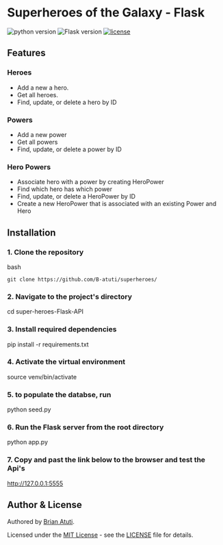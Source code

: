 # Superheroes of the Galaxy - Flask

![python version](https://img.shields.io/badge/python-3.10.12-blue.svg)
![Flask version](https://img.shields.io/badge/flask-2.3.3-red.svg)
[![license](https://img.shields.io/badge/license-%20MIT%20-green.svg)](./LICENSE)

## Features

### Heroes

- Add a new a hero.
- Get all heroes.
- Find, update, or delete a hero by ID

### Powers

- Add a new power
- Get all powers
- Find, update, or delete a power by ID

### Hero Powers

- Associate hero with a power by creating HeroPower
- Find which hero has which power
- Find, update, or delete a HeroPower by ID
- Create a new HeroPower that is associated with an existing Power and Hero

## Installation

### 1. Clone the repository
bash
```
git clone https://github.com/B-atuti/superheroes/
```

### 2. Navigate to the project's directory

cd super-heroes-Flask-API

### 3. Install required dependencies

pip install -r requirements.txt

### 4. Activate the virtual environment

source venv/bin/activate

### 5. to populate the databse, run

python seed.py

### 6. Run the Flask server from the root directory

python app.py

### 7. Copy and past the link below to the browser and test the Api's

http://127.0.0.1:5555

## Author & License

Authored by [Brian Atuti](https://github.com/B-atuti).
 
Licensed under the [MIT License](LICENSE) - see the [LICENSE](LICENSE) file for details.
